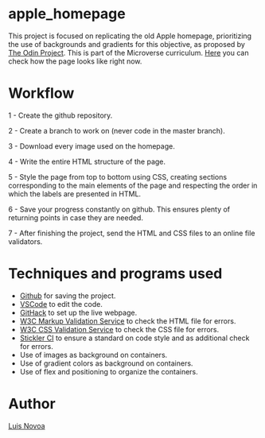 # apple_homepage

This project is focused on replicating the old Apple homepage, prioritizing the use of backgrounds and gradients for this objective, as proposed by [The Odin Project](https://www.theodinproject.com/courses/html5-and-css3/lessons/building-with-backgrounds-and-gradients). This is part of the Microverse curriculum. [Here](https://raw.githack.com/luis-novoa/apple_homepage/homepage/index.html) you can check how the page looks like right now.

# Workflow

1 - Create the github repository.

2 - Create a branch to work on (never code in the master branch).

3 - Download every image used on the homepage.

4 - Write the entire HTML structure of the page.

5 - Style the page from top to bottom using CSS, creating sections corresponding to the main elements of the page and respecting the order in which the labels are presented in HTML.

6 - Save your progress constantly on github. This ensures plenty of returning points in case they are needed.

7 - After finishing the project, send the HTML and CSS files to an online file validators.

# Techniques and programs used

- [Github](https://github.com) for saving the project.
- [VSCode](https://code.visualstudio.com/) to edit the code.
- [GitHack](https://raw.githack.com/) to set up the live webpage.
- [W3C Markup Validation Service](https://validator.w3.org/) to check the HTML file for errors.
- [W3C CSS Validation Service](https://jigsaw.w3.org/css-validator/) to check the CSS file for errors.
- [Stickler CI](https://stickler-ci.com) to ensure a standard on code style and as additional check for errors.
- Use of images as background on containers.
- Use of gradient colors as background on containers.
- Use of flex and positioning to organize the containers.

# Author

[Luis Novoa](https://github.com/luis-novoa)
